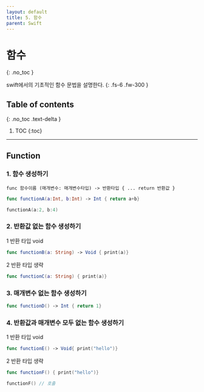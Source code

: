 ```yaml
---
layout: default
title: 5. 함수 
parent: Swift
---
```



# 함수
{: .no_toc }

swift에서의 기초적인 함수 문법을 설명한다.
{: .fs-6 .fw-300 }


## Table of contents
{: .no_toc .text-delta }

1. TOC
{:toc}

---



## Function 

### 1. 함수 생성하기 

 `func 함수이름 (매개변수: 매개변수타입) -> 반환타입 { ... return 반환값 }`

```swift
func functionA(a:Int, b:Int) -> Int { return a+b}

functionA(a:2, b:4)
```

### 2. 반환값 없는 함수 생성하기 

1️ 반환 타입 void 
```swift
func functionB(a: String) -> Void { print(a)}
```

2️ 반환 타입 생략 
```swift
func functionC(a: String) { print(a)}
```

### 3. 매개변수 없는 함수 생성하기 

```swift
func functionD() -> Int { return 1}
```

### 4. 반환값과 매개변수 모두 없는 함수 생성하기 

1️ 반환 타입 void 
```swift
func functionE() -> Void{ print("hello")}
```

2️ 반환 타입 생략 
```swift
func functionF() { print("hello")}

functionF() // 호출 
```


